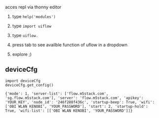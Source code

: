 acces repl via thonny editor

1. type ``help('modules')``

2. type ``import uiflow``

3. type ``uiflow.``

4. press tab to see availble function of uflow in a dropdown

5. explore ;)


## deviceCfg


    import deviceCfg
    deviceCfg.get_config()

    {'mode': 1, 'server-list': ['flow.m5stack.com', 'sg.flow.m5stack.com'], 'server': 'flow.m5stack.com', 'apikey': 'YOUR_KEY', 'node_id': '246f288f436c', 'startup-beep': True, 'wifi': ['OBI WLAN KENOBI', 'YOUR_PASSWORD'], 'start': 2, 'startup-hold': True, 'wifi-list': [['OBI WLAN KENOBI', 'YOUR_PASSWORD']]}
